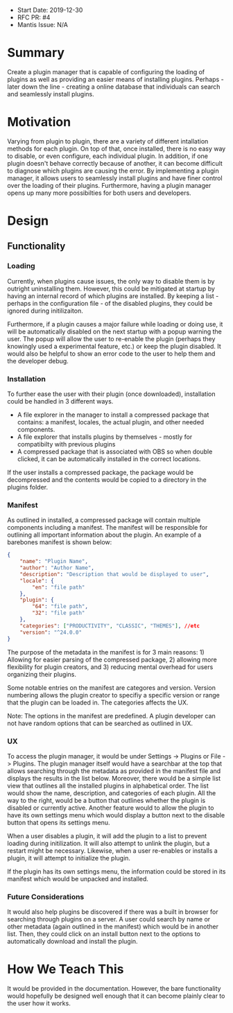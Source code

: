 - Start Date: 2019-12-30
- RFC PR: #4
- Mantis Issue: N/A

# Summary
Create a plugin manager that is capable of configuring the loading of plugins as
well as providing an easier means of installing plugins. Perhaps - later down
the line - creating a online database that individuals can search and seamlessly
install plugins.

# Motivation
Varying from plugin to plugin, there are a variety of different intallation
methods for each plugin. On top of that, once installed, there is no easy way to
disable, or even configure, each individual plugin. In addition, if one plugin
doesn't behave correctly because of another, it can become difficult to diagnose
which plugins are causing the error. By implementing a plugin manager, it allows
users to seamlessly install plugins and have finer control over the loading of
their plugins. Furthermore, having a plugin manager opens up many more
possibilties for both users and developers.

# Design
## Functionality
### Loading
Currently, when plugins cause issues, the only way to disable them is by
outright uninstalling them. However, this could be mitigated at startup by
having an internal record of which plugins are installed. By keeping a list -
perhaps in the configuration file - of the disabled plugins, they could be
ignored during initilizaiton.

Furthermore, if a plugin causes a major failure while loading or doing use, it
will be automatically disabled on the next startup with a popup warning the
user. The popup will allow the user to re-enable the plugin (perhaps they
knowingly used a experimental feature, etc.) or keep the plugin disabled. It
would also be helpful to show an error code to the user to help them and the
developer debug.

### Installation
To further ease the user with their plugin (once downloaded), installation could be handled in 3
different ways.
- A file explorer in the manager to install a compressed package that contains:
  a manifest, locales, the actual plugin, and other needed components.
- A file explorer that installs plugins by themselves - mostly for compatibilty
  with previous plugins
- A compressed package that is associated with OBS so when double clicked, it
  can be automatically installed in the correct locations.

If the user installs a compressed package, the package would be decompressed and
the contents would be copied to a directory in the plugins folder.

### Manifest
As outlined in installed, a compressed package will contain multiple components
including a manifest. The manifest will be responsible for outlining all
important information about the plugin. An example of a barebones manifest is
shown below:

```json
{
    "name": "Plugin Name",
    "author": "Author Name",
    "description": "Description that would be displayed to user",
    "locale": {
        "en": "file path"
    },
    "plugin": {
        "64": "file path",
        "32": "file path"
    },
    "categories": ["PRODUCTIVITY", "CLASSIC", "THEMES"], //etc
    "version": "^24.0.0"
}
```

The purpose of the metadata in the manifest is for 3 main reasons: 1) Allowing
for easier parsing of the compressed package, 2) allowing more flexibility for 
plugin creators, and 3) reducing mental overhead for users organizing their
plugins.

Some notable entries on the manifest are categores and version. Version
numbering allows the plugin creator to specifiy a specific version or range that
the plugin can be loaded in. The categories affects the UX.

Note: The options in the manifest are predefined. A plugin developer can not
have random options that can be searched as outlined in UX.

### UX
To access the plugin manager, it would be under Settings -> Plugins or File ->
Plugins. The plugin manager itself would have a searchbar at the top that allows
searching through the metadata as provided in the manifest file and displays the
results in the list below. Moreover, there would be a simple list view that
outlines all the installed plugins in alphabetical order. The list would show
the name, description, and categories of each plugin. All the way to the right,
would be a button that outlines whether the plugin is disabled or currently
active. Another feature would to allow the plugin to have its own settings menu
which would display a button next to the disable button that opens its settings menu.

When a user disables a plugin, it will add the plugin to a list to prevent
loading during initilization. It will also attempt to unlink the plugin, but a
restart might be necessary. Likewise, when a user re-enables or installs a
plugin, it will attempt to initialize the plugin.

If the plugin has its own settings menu, the information could be stored in its
manifest which would be unpacked and installed.

### Future Considerations
It would also help plugins be discovered if there was a built in browser for
searching through plugins on a server. A user could search by name or other
metadata (again outlined in the manifest) which would be in another list. Then,
they could click on an install button next to the options to automatically
download and install the plugin.

# How We Teach This
It would be provided in the documentation. However, the bare functionality would
hopefully be designed well enough that it can become plainly clear to the user
how it works.
